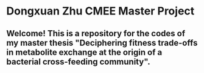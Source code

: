 # Dongxuan Zhu CMEE Master Project

## Welcome! This is a repository for the codes of my master thesis "Deciphering fitness trade-offs in metabolite exchange at the origin of a bacterial cross-feeding community".